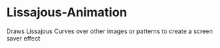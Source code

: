 # Lissajous-Animation
Draws Lissajous Curves over other images or patterns to create a screen saver effect 
